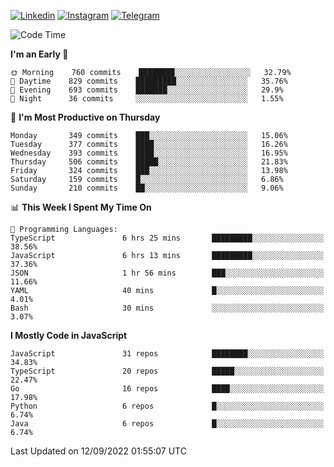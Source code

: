 [![Linkedin](https://img.shields.io/badge/-Archie-blue?style=flat-square&labelColor=gray&logo=Linkedin&logoColor=white&link=https://www.linkedin.com/in/archisdi)](https://www.linkedin.com/in/archisdi)
[![Instagram](https://img.shields.io/badge/-@archisdi-orange?style=flat-square&labelColor=gray&logo=Instagram&logoColor=white&link=https://www.instagram.com/archisdi)](https://www.instagram.com/archisdi)
[![Telegram](https://img.shields.io/badge/-aai-informational?style=flat-square&labelColor=gray&logo=telegram&logoColor=white&link=https://t.me/archisdi)](https://t.me/archisdi)

<!--START_SECTION:waka-->
![Code Time](http://img.shields.io/badge/Code%20Time-1%2C641%20hrs%2020%20mins-blue)

**I'm an Early 🐤** 

```text
🌞 Morning    760 commits    ████████░░░░░░░░░░░░░░░░░   32.79% 
🌆 Daytime    829 commits    █████████░░░░░░░░░░░░░░░░   35.76% 
🌃 Evening    693 commits    ███████░░░░░░░░░░░░░░░░░░   29.9% 
🌙 Night      36 commits     ░░░░░░░░░░░░░░░░░░░░░░░░░   1.55%

```
📅 **I'm Most Productive on Thursday** 

```text
Monday       349 commits    ███░░░░░░░░░░░░░░░░░░░░░░   15.06% 
Tuesday      377 commits    ████░░░░░░░░░░░░░░░░░░░░░   16.26% 
Wednesday    393 commits    ████░░░░░░░░░░░░░░░░░░░░░   16.95% 
Thursday     506 commits    █████░░░░░░░░░░░░░░░░░░░░   21.83% 
Friday       324 commits    ███░░░░░░░░░░░░░░░░░░░░░░   13.98% 
Saturday     159 commits    █░░░░░░░░░░░░░░░░░░░░░░░░   6.86% 
Sunday       210 commits    ██░░░░░░░░░░░░░░░░░░░░░░░   9.06%

```


📊 **This Week I Spent My Time On** 

```text
💬 Programming Languages: 
TypeScript               6 hrs 25 mins       █████████░░░░░░░░░░░░░░░░   38.56% 
JavaScript               6 hrs 13 mins       █████████░░░░░░░░░░░░░░░░   37.36% 
JSON                     1 hr 56 mins        ███░░░░░░░░░░░░░░░░░░░░░░   11.66% 
YAML                     40 mins             █░░░░░░░░░░░░░░░░░░░░░░░░   4.01% 
Bash                     30 mins             ░░░░░░░░░░░░░░░░░░░░░░░░░   3.07%

```

**I Mostly Code in JavaScript** 

```text
JavaScript               31 repos            ████████░░░░░░░░░░░░░░░░░   34.83% 
TypeScript               20 repos            █████░░░░░░░░░░░░░░░░░░░░   22.47% 
Go                       16 repos            ████░░░░░░░░░░░░░░░░░░░░░   17.98% 
Python                   6 repos             █░░░░░░░░░░░░░░░░░░░░░░░░   6.74% 
Java                     6 repos             █░░░░░░░░░░░░░░░░░░░░░░░░   6.74%

```



 Last Updated on 12/09/2022 01:55:07 UTC
<!--END_SECTION:waka-->